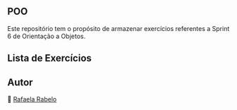 ## POO
Este repositório tem o propósito de armazenar exercícios referentes a Sprint 6 de Orientação a Objetos.

## Lista de Exercícios

## Autor
👻 [Rafaela Rabelo](https://linkedin.com/in/rafaelarsouza)
